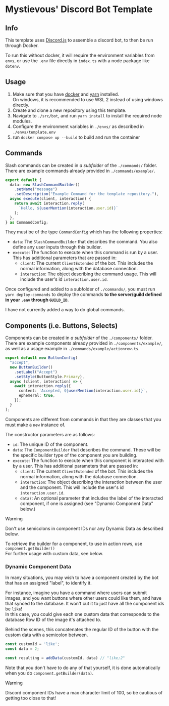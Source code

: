 # Mystievous' Discord Bot Template

## Info
This template uses [Discord.js](https://discord.js.org/) to assemble a discord bot, to then be run through Docker.

To run this without docker, it will require the environment variables from `envs`, or use the `.env` file directly in `index.ts` with a node package like `dotenv`.

## Usage
1. Make sure that you have [docker](https://www.docker.com/) and [yarn](https://classic.yarnpkg.com/lang/en/docs/install/#windows-stable) installed.  
On windows, it is recommended to use WSL 2 instead of using windows directly.
2. Create and clone a new repository using this template.
3. Navigate to `./src/bot`, and run `yarn install` to install the required node modules.
4. Configure the environment variables in `./envs/` as described in `./envs/template.env`
5. run `docker compose up --build` to build and run the container

## Commands
Slash commands can be created in *a subfolder* of the `./commands/` folder. There are example commands already provided in `./commands/example/`.

```ts
export default {
  data: new SlashCommandBuilder()
    .setName("message")
    .setDescription("Example Command for the template repository."),
  async execute(client, interaction) {
    return await interaction.reply(
      `Hello, ${userMention(interaction.user.id)}`
    );
  },
} as CommandConfig;
```

They must be of the type `CommandConfig` which has the following properties:
- `data`: The `SlashCommandBuilder` that describes the command. You also define any user inputs through this builder.
- `execute`: The function to execute when this command is run by a user. This has additional parameters that are passed in:
  - `client`: The current `ClientExtended` of the bot. This includes the normal information, along with the database connection.
  - `interaction`: The object describing the command usage. This will include the user's id `interaction.user.id`.

Once configured and added to a subfolder of `./commands/`, you must run `yarn deploy-commands` to deploy the commands **to the server/guild defined in your `.env` through `GUILD_ID`**.

I have not currently added a way to do global commands.

## Components (i.e. Buttons, Selects)
Components can be created in *a subfolder* of the `./components/` folder. There are example components already provided in `./components/example/`, as well as a usage example in `./commands/example/actionrow.ts`.

```ts
export default new ButtonConfig(
  "accept",
  new ButtonBuilder()
    .setLabel("Accept")
    .setStyle(ButtonStyle.Primary),
  async (client, interaction) => {
    await interaction.reply({
      content: `Accepted, ${userMention(interaction.user.id)}`,
      ephemeral: true,
    });
  }
);
```

Components are different from commands in that they are classes that you must make a `new` instance of.

The constructor parameters are as follows:
- `id`: The unique ID of the component.
- `data`: The `ComponentBuilder` that describes the command. These will be the specific builder type of the component you are building.
- `execute`: The function to execute when this component is interacted with by a user. This has additional parameters that are passed in:
  - `client`: The current `ClientExtended` of the bot. This includes the normal information, along with the database connection.
  - `interaction`: The object describing the interaction between the user and the component. This will include the user's id `interaction.user.id`.
  - `data?`: An optional parameter that includes the label of the interacted component, if one is assigned (see "Dynamic Component Data" below.)

> [!WARNING]  
> Don't use semicolons in component IDs nor any Dynamic Data as described below.

To retrieve the builder for a component, to use in action rows, use `component.getBuilder()`  
For further usage with custom data, see below.

### Dynamic Component Data
In many situations, you may wish to have a component created by the bot that has an assigned "label", to identify it.

For instance, imagine you have a command where users can submit images, and you want buttons where other users could like them, and have that synced to the database. It won't cut it to just have all the component ids be `like`!  
In this case, you could give each one custom data that corresponds to the database Row ID of the image it's attached to. 

Behind the scenes, this concatenates the regular ID of the button with the custom data with a semicolon between. 
```ts
const customId = 'like';
const data = 2;

const resulting = addData(customId, data) // "like;2"
```
Note that you don't have to do any of that yourself, it is done automatically when you do `component.getBuilder(data)`.

> [!WARNING]  
> Discord component IDs have a max character limit of 100, so be cautious of getting too close to that!
